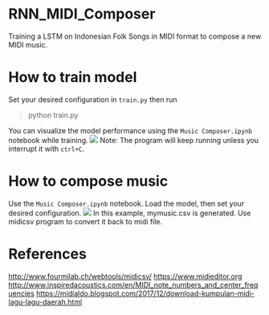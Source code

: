 # RNN_MIDI_Composer
Training a LSTM on Indonesian Folk Songs in MIDI format to compose a new MIDI music.

# How to train model
Set your desired configuration in `train.py` then run
> python train.py

You can visualize the model performance using the `Music Composer.ipynb` notebook while training.
![](asset/Loss.gif)
Note: The program will keep running unless you interrupt it with `ctrl+C`.

# How to compose music
Use the `Music Composer.ipynb` notebook. Load the model, then set your desired configuration.
![](asset/Compose.gif)
In this example, mymusic.csv is generated. Use midicsv program to convert it back to midi file.

# References
http://www.fourmilab.ch/webtools/midicsv/
https://www.midieditor.org
http://www.inspiredacoustics.com/en/MIDI_note_numbers_and_center_frequencies
https://midialdo.blogspot.com/2017/12/download-kumpulan-midi-lagu-lagu-daerah.html
